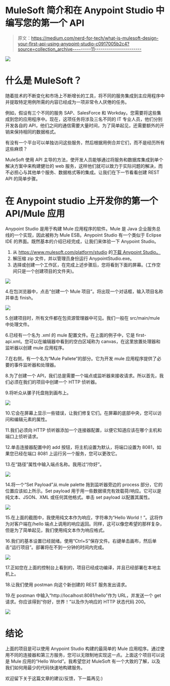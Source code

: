 # MuleSoft 简介和在 Anypoint Studio 中编写您的第一个 API

> 原文：<https://medium.com/nerd-for-tech/what-is-mulesoft-design-your-first-api-using-anypoint-studio-c0917005b2c4?source=collection_archive---------11----------------------->

![](img/0c3b4b8bf45246d5030ad4a6cde448b1.png)

# **什么是 MuleSoft？**

随着技术的不断变化和市场上不断增长的工具，将不同的服务集成到主应用程序中并提取特定用例所需的内容已经成为一项非常令人厌倦的任务。

例如，假设有三个不同的服务 SAP、SalesForce 和 Workday。您需要将这些集成到您的应用程序中。现在，这项任务将涉及三名不同的 IT 专业人员，他们分别开发各自的 API，他们之间的通信需要大量时间，为了简单起见，还需要额外的开销来保持相同的数据格式。

有没有一个平台可以单独访问这些服务，然后根据用例合并它们，而不是经历所有这些麻烦？

MuleSoft 使用 API 主导的方法，使开发人员能够通过将服务和数据库集成到单个解决方案中来构建健壮的 web 服务，这样他们就可以致力于实际问题的解决，而不必担心与其他单个服务、数据格式等的集成。让我们在下一节看看创建 REST API 的简单步骤。

# **在 Anypoint studio 上开发你的第一个 API/Mule 应用**

Anypoint Studio 是用于构建 Mule 应用程序的软件。Mule 是 Java 企业服务总线的一个实现，因此被称为 Mule ESB。Anypoint Studio 有一个类似于 Eclipse IDE 的界面。既然基本的介绍已经完成，让我们来体验一下 Anypoint Studio。

1.  从 https://www.mulesoft.com/platform/studio 的[下载 Anypoint Studio。](https://www.mulesoft.com/platform/studio)
2.  解压缩 zip 文件，并以管理员身份运行 AnypointStudio.exe。
3.  选择或创建一个工作区，在完成上述步骤后，您将看到下面的屏幕。(工作空间只是一个创建项目的文件夹)。

![](img/defefa48b5025646ab600db36a184779.png)

4.在包浏览器中，点击“创建一个 Mule 项目”。将出现一个对话框，输入项目名称并单击 finish。

![](img/c1f8ef0ec0afbbc454894b12114b29fb.png)

5.创建项目时，所有文件都在包资源管理器中可见。我们一般在 src/main/mule 中处理文件。

6.已经有一个名为 <project-name>.xml 的 mule 配置文件。在上面的例子中，它是 first-api.xml。您可以在编辑器中看到的空白区域称为 canvas，在这里放置处理器和监听器以创建 mule 应用程序。</project-name>

7.在右侧，有一个名为“Mule Pallete”的部分。它为开发 mule 应用程序提供了必要的事件监听器和处理器。

8.为了创建一个 API，我们总是需要一个端点或监听器来接收请求。所以首先，我们必须在我们的项目中创建一个 HTTP 侦听器。

9.将听众从骡子托盘拖到画布上。

![](img/bfd0b76dd842fe4a9a8dc39748ceb603.png)

10.它会在屏幕上显示一些错误，让我们修复它们。在屏幕的底部中央，您可以访问和编辑元素的属性。

11.我们必须向 HTTP 侦听器添加一个连接器配置，以便它知道应该在哪个主机和端口上侦听请求。

12.单击连接器配置中的 add 按钮，将主机设置为默认，将端口设置为 8081，如果您已经在端口 8081 上运行另一个服务，您可以更改它。

13.在“路径”属性中输入端点名称。我用过“/你好”。

![](img/51d7961c39173caf433ece2cda4a323e.png)

14.将一个“Set Payload”从 mule palette 拖到监听器旁边的 process 部分，它的位置应该如上所示。Set payload 用于用一些数据填充有效载荷/响应。它可以是纯文本、JSON、XML 或任何其他格式。单击 set payload 以配置其属性。

![](img/cc91c29de8e612c064ac596e261a704f.png)

15.在上面的截图中，我使用纯文本作为响应，字符串为“Hello World！”。这将作为对客户端在/hello 端点上调用的响应返回。同样，这可以像您希望的那样复杂，但是为了简单起见，我们使用纯文本作为响应格式。

16.我们的基本设置已经就绪。使用“Ctrl+S”保存文件。右键单击画布，然后单击“运行项目”。部署将在不到一分钟的时间内完成。

![](img/296e18f66552739f3382c054757ff894.png)

17.正如您在上面的控制台上看到的，项目已经成功编译，并且已经部署在本地主机上。

18.让我们使用 postman 向这个新创建的 REST 服务发出请求。

19.在 postman 中输入“http://localhost:8081/hello”作为 URL，并发送一个 get 请求。你应该得到“你好，世界！”以及作为响应的 HTTP 状态代码 200。

![](img/8219193634d4b4a5dd5d39843bb2151a.png)

# **结论**

上面的项目是可以使用 Anypoint Studio 构建的最简单的 Mule 应用程序。通过使用不同的连接器和第三方服务，您可以无限制地实现这一点。上面这个项目可以说是 Mule 应用的“Hello World”。我希望您对 MuleSoft 有一个大致的了解，以及我们如何用最少的代码快速地构建服务。

欢迎留下关于这篇文章的建议/反馈，下一篇再见:)